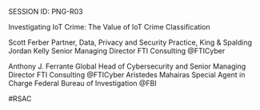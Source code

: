 SESSION ID: PNG-R03

Investigating IoT Crime: The Value of IoT Crime Classification

Scott Ferber
Partner, Data, Privacy and Security Practice, King & Spalding
Jordan Kelly
Senior Managing Director FTI Consulting @FTICyber

Anthony J. Ferrante
Global Head of Cybersecurity and Senior Managing Director FTI Consulting @FTICyber
Aristedes Mahairas
Special Agent in Charge Federal Bureau of Investigation @FBI

#RSAC

